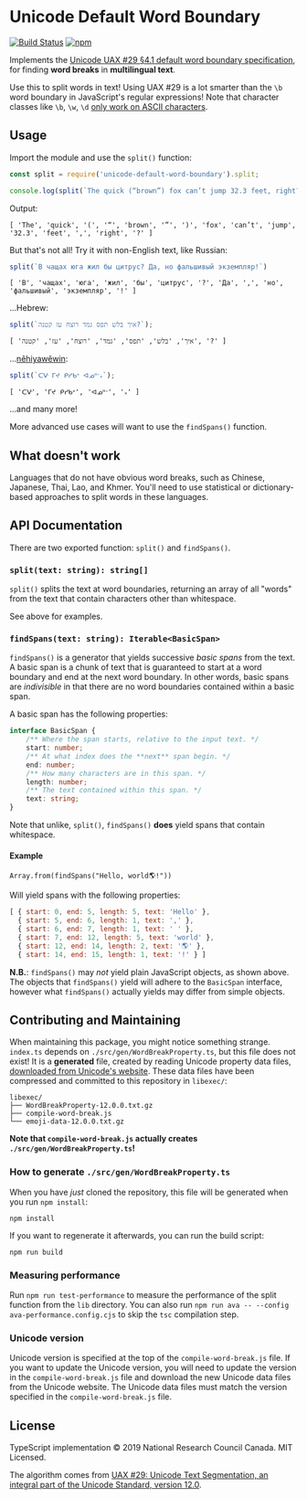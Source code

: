 Unicode Default Word Boundary
=============================

[![Build Status](https://travis-ci.org/eddieantonio/unicode-default-word-boundary.svg?branch=master)](https://travis-ci.org/eddieantonio/unicode-default-word-boundary)
[![npm](https://img.shields.io/npm/v/unicode-default-word-boundary.svg)](https://www.npmjs.com/package/unicode-default-word-boundary)

Implements the [Unicode UAX #29 §4.1 default word boundary
specification][defaultwb], for finding **word breaks** in **multilingual
text**.

Use this to split words in text! Using UAX #29 is a lot smarter than the
`\b` word boundary in JavaScript's regular expressions! Note that
character classes like `\b`, `\w`, `\d` [only work on ASCII
characters][mdnregexp].


Usage
-----

Import the module and use the `split()` function:

```js
const split = require('unicode-default-word-boundary').split;

console.log(split(`The quick (“brown”) fox can’t jump 32.3 feet, right?`));
```

Output:

    [ 'The', 'quick', '(', '“', 'brown', '”', ')', 'fox', 'can’t', 'jump', '32.3', 'feet', ',', 'right', '?' ]


But that's not all! Try it with non-English text, like Russian:

```javascript
split(`В чащах юга жил бы цитрус? Да, но фальшивый экземпляр!`)
```

    [ 'В', 'чащах', 'юга', 'жил', 'бы', 'цитрус', '?', 'Да', ',', 'но', 'фальшивый', 'экземпляр', '!' ]

...Hebrew:

```javascript
split(`איך בלש תפס גמד רוצח עז קטנה?`);
```

    [ 'איך', 'בלש', 'תפס', 'גמד', 'רוצח', 'עז', 'קטנה', '?' ]

...[nêhiyawêwin][]:

```javascript
split(`ᑕᐻ ᒥᔪ ᑭᓯᑲᐤ ᐊᓄᐦᐨ᙮`);
```

    [ 'ᑕᐻ', 'ᒥᔪ ᑭᓯᑲᐤ', 'ᐊᓄᐦᐨ', '᙮' ]

...and many more!

More advanced use cases will want to use the `findSpans()` function.


What doesn't work
-----------------

Languages that do not have obvious word breaks, such as Chinese,
Japanese, Thai, Lao, and Khmer. You'll need to use statistical or
dictionary-based approaches to split words in these languages.


API Documentation
-----------------

There are two exported function: `split()` and `findSpans()`.

### `split(text: string): string[]`

`split()` splits the text at word boundaries, returning an array of all
"words" from the text that contain characters other than whitespace.

See above for examples.


### `findSpans(text: string): Iterable<BasicSpan>`

`findSpans()` is a generator that yields successive _basic spans_ from
the text. A basic span is a chunk of text that is guaranteed to
start at a word boundary and end at the next word boundary. In other
words, basic spans are _indivisible_ in that there are no word
boundaries contained within a basic span.

A basic span has the following properties:

```typescript
interface BasicSpan {
    /** Where the span starts, relative to the input text. */
    start: number;
    /** At what index does the **next** span begin. */
    end: number;
    /** How many characters are in this span. */
    length: number;
    /** The text contained within this span. */
    text: string;
}
```

Note that unlike, `split()`, `findSpans()` **does** yield spans that
contain whitespace.

#### Example

`Array.from(findSpans("Hello, world🌎!"))`

Will yield spans with the following properties:

```javascript
[ { start: 0, end: 5, length: 5, text: 'Hello' },
  { start: 5, end: 6, length: 1, text: ',' },
  { start: 6, end: 7, length: 1, text: ' ' },
  { start: 7, end: 12, length: 5, text: 'world' },
  { start: 12, end: 14, length: 2, text: '🌎' },
  { start: 14, end: 15, length: 1, text: '!' } ]
```

**N.B.**: `findSpans()` may _not_ yield plain JavaScript objects, as
shown above. The objects that `findSpans()` yield will adhere to the
`BasicSpan` interface, however what `findSpans()` actually yields may
differ from simple objects.


Contributing and Maintaining
----------------------------

When maintaining this package, you might notice something strange.
`index.ts` depends on `./src/gen/WordBreakProperty.ts`, but this file
does not exist! It is a **generated** file, created by reading Unicode
property data files, [downloaded from Unicode's website][unicodefiles].
These data files have been compressed and committed to this repository
in `libexec/`:

    libexec/
    ├── WordBreakProperty-12.0.0.txt.gz
    ├── compile-word-break.js
    └── emoji-data-12.0.0.txt.gz

**Note that `compile-word-break.js` actually creates
`./src/gen/WordBreakProperty.ts`!**


### How to generate `./src/gen/WordBreakProperty.ts`

When you have _just_ cloned the repository, this file will be generated
when you run `npm install`:

    npm install

If you want to regenerate it afterwards, you can run the build script:

    npm run build


### Measuring performance
Run `npm run test-performance` to measure the performance of the split function from the `lib` directory. You can also run `npm run ava -- --config ava-performance.config.cjs` to skip the `tsc` compilation step.


### Unicode version
Unicode version is specified at the top of the `compile-word-break.js` file. If you want to update the Unicode version, you will need to update the version in the `compile-word-break.js` file and download the new Unicode data files from the Unicode website. The Unicode data files must match the version specified in the `compile-word-break.js` file.


License
-------

TypeScript implementation © 2019 National Research Council
Canada. MIT Licensed.

The algorithm comes from [UAX #29: Unicode Text Segmentation, an
integral part of the Unicode Standard, version 12.0][uax29].

[defaultwb]: https://unicode.org/reports/tr29/#Default_Word_Boundaries
[mdnregexp]: https://developer.mozilla.org/en-US/docs/Web/JavaScript/Guide/Regular_Expressions/Character_Classes#Types
[nêhiyawêwin]: https://en.wikipedia.org/wiki/Plains_Cree
[uax29]: https://unicode.org/reports/tr29/
[unicodefiles]: https://unicode.org/reports/tr41/tr41-24.html

